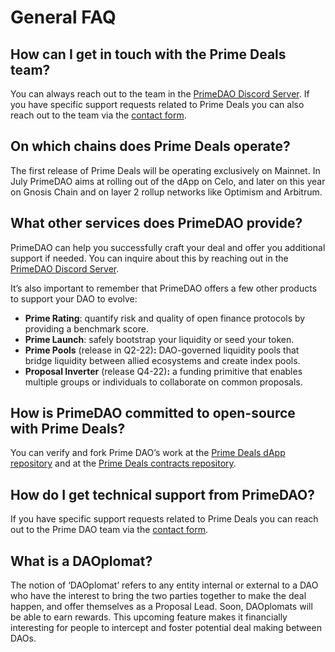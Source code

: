 # General FAQ

## How can I get in touch with the Prime Deals team?

You can always reach out to the team in the <a href="https://discord.com/invite/x8v59pG" target="_blank" rel="noopener noreferrer">PrimeDAO Discord Server</a>. If you have specific support requests related to Prime Deals you can also reach out to the team via the <a href="https://form.typeform.com/to/SUCTM812" target="_blank" rel="noopener noreferrer">contact form</a>.

## On which chains does Prime Deals operate?

The first release of Prime Deals will be operating exclusively on Mainnet. In July PrimeDAO aims at rolling out of the dApp on Celo, and later on this year on Gnosis Chain and on layer 2 rollup networks like Optimism and Arbitrum.

## What other services does PrimeDAO provide?

PrimeDAO can help you successfully craft your deal and offer you additional support if needed.  You can inquire about this by reaching out in the <a href="https://discord.com/invite/x8v59pG" target="_blank" rel="noopener noreferrer">PrimeDAO Discord Server</a>.

It’s also important to remember that PrimeDAO offers a few other products to support your DAO to evolve:

* **Prime Rating**: quantify risk and quality of open finance protocols by providing a benchmark score.
* **Prime Launch**: safely bootstrap your liquidity or seed your token.
* **Prime Pools** (release in Q2-22)**:** DAO-governed liquidity pools that bridge liquidity between allied ecosystems and create index pools.
* **Proposal Inverter** (release Q4-22)**:** a funding primitive that enables multiple groups or individuals to collaborate on common proposals.

## How is PrimeDAO committed to open-source with Prime Deals?

You can verify and fork Prime DAO’s work at the <a href="https://github.com/PrimeDAO/prime-deals-dapp" target="_blank" rel="noopener noreferrer">Prime Deals dApp repository</a> and at the <a href="https://github.com/PrimeDAO/deals-contracts" target="_blank" rel="noopener noreferrer">Prime Deals contracts repository</a>.

## How do I get technical support from PrimeDAO?

If you have specific support requests related to Prime Deals you can reach out to the Prime DAO team via the <a href="https://form.typeform.com/to/SUCTM812" target="_blank" rel="noopener noreferrer">contact form</a>.




## What is a DAOplomat?

<a name="daoplomat"></a>

The notion of ‘DAOplomat’ refers to any entity internal or external to a DAO who have the interest to bring the two parties together to make the deal happen, and offer themselves as a Proposal Lead. Soon, DAOplomats will be able to earn rewards. This upcoming feature makes it financially interesting for people to intercept and foster potential deal making between DAOs.